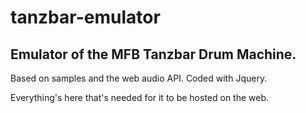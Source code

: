 # tanzbar-emulator

## Emulator of the MFB Tanzbar Drum Machine.

Based on samples and the web audio API.  Coded with Jquery.

Everything's here that's needed for it to be hosted on the web.
